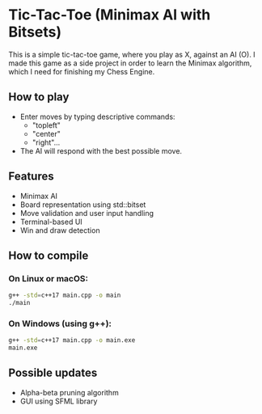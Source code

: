 # Tic-Tac-Toe (Minimax AI with Bitsets)

This is a simple tic-tac-toe game, where you play as X, against an AI (O).
I made this game as a side project in order to learn the Minimax algorithm,
which I need for finishing my Chess Engine.

## How to play

- Enter moves by typing descriptive commands:
    - "topleft"
    - "center"
    - "right"...
- The AI will respond with the best possible move.

## Features

- Minimax AI
- Board representation using std::bitset
- Move validation and user input handling
- Terminal-based UI
- Win and draw detection

## How to compile

### On Linux or macOS:
```bash
g++ -std=c++17 main.cpp -o main
./main
```
### On Windows (using g++):
```bash
g++ -std=c++17 main.cpp -o main.exe
main.exe
```

## Possible updates

- Alpha-beta pruning algorithm
- GUI using SFML library

